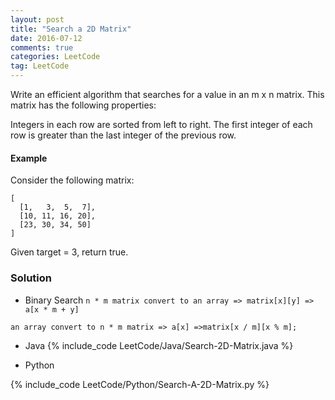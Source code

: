 ```yaml
---
layout: post
title: "Search a 2D Matrix"
date: 2016-07-12
comments: true
categories: LeetCode
tag: LeetCode
---
```




Write an efficient algorithm that searches for a value in an m x n matrix. This matrix has the following properties:

Integers in each row are sorted from left to right.
The first integer of each row is greater than the last integer of the previous row.


#### Example

Consider the following matrix:

```
[
  [1,   3,  5,  7],
  [10, 11, 16, 20],
  [23, 30, 34, 50]
]
```
Given target = 3, return true.

<!--more-->

### Solution
* Binary Search
`n * m matrix convert to an array => matrix[x][y] => a[x * m + y]`

`an array convert to n * m matrix => a[x] =>matrix[x / m][x % m];`

* Java
{% include_code LeetCode/Java/Search-2D-Matrix.java %}

* Python

{% include_code LeetCode/Python/Search-A-2D-Matrix.py %}
